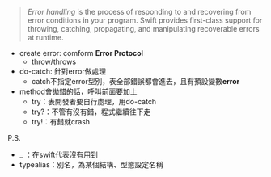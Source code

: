 > _Error handling_ is the process of responding to and recovering from error conditions in your program. Swift provides first-class support for throwing, catching, propagating, and manipulating recoverable errors at runtime.
- create error: comform **Error Protocol**
	- throw/throws
- do-catch: 針對error做處理
	- catch不指定error型別，表全部錯誤都會進去，且有預設變數**error**
- method會拋錯的話，呼叫前面要加上
	- try：表開發者要自行處理，用do-catch
	- try?：不管有沒有錯，程式繼續往下走
	- try!：有錯就crash

P.S.
- **\_** ：在swift代表沒有用到
- typealias：別名，為某個結構、型態設定名稱